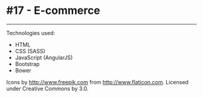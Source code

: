 # #17 - E-commerce
---
Technologies used:
- HTML
- CSS (SASS)
- JavaScript (AngularJS)
- Bootstrap
- Bower

Icons by http://www.freepik.com from http://www.flaticon.com. Licensed under Creative Commons by 3.0.
